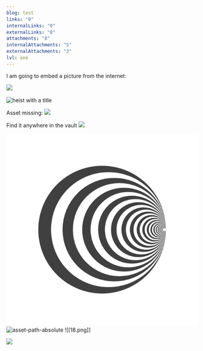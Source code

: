 ```yaml
---
blog: test
links: "0"
internalLinks: "0"
externalLinks: "0"
attachments: "8"
internalAttachments: "5"
externalAttachments: "3"
lvl: one
---
```


I am going to embed a picture from the internet:

![](https://imgs.xkcd.com/comics/nihilism.png)

![heist with a title](https://imgs.xkcd.com/comics/heist_2x.png)

Asset missing:
![](1991_and_2021_2x.png)

Find it anywhere in the vault
![](18.png)



![Asset path relative](../../assets/18.png)
![asset-path-absolute](assets/18.png)
	![[18.png]]



![](https://www.youtube.com/watch?v=MBRqu0YOH14)
